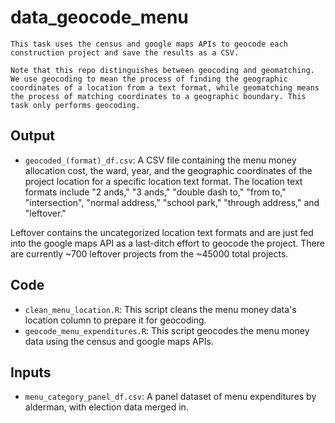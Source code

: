 # data_geocode_menu
    This task uses the census and google maps APIs to geocode each construction project and save the results as a CSV.

    Note that this repo distinguishes between geocoding and geomatching. We use geocoding to mean the process of finding the geographic coordinates of a location from a text format, while geomatching means the process of matching coordinates to a geographic boundary. This task only performs geocoding.

## Output
* `geocoded_(format)_df.csv`: A CSV file containing the menu money allocation cost, the ward, year, and the geographic coordinates of the project location for a specific location text format.
The location text formats include "2 ands," "3 ands," "double dash to," "from to," "intersection", "normal address," "school park," "through address," and "leftover."

Leftover contains the uncategorized location text formats and are just fed into the google maps API as a last-ditch effort to geocode the project. 
There are currently ~700 leftover projects from the ~45000 total projects.


## Code
* `clean_menu_location.R`: This script cleans the menu money data's location column to prepare it for geocoding.
* `geocode_menu_expenditures.R`: This script geocodes the menu money data using the census and google maps APIs.

## Inputs
* `menu_category_panel_df.csv`: A panel dataset of menu expenditures by alderman, with election data merged in.
